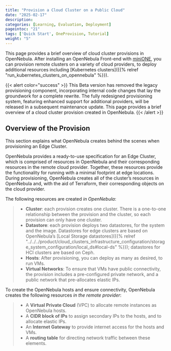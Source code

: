 ```yaml
---
title: "Provision a Cloud Cluster on a Public Cloud"
date: "2025-02-17"
description:
categories: [Learning, Evaluation, Deployment]
pageintoc: "21"
tags: ['Quick Start', OneProvision, Tutorial]
weight: "5"
---
```


<a id="first-edge-cluster"></a>

<!--# Provisioning an Edge Cluster -->

This page provides a brief overview of cloud cluster provisions in OpenNebula. After installing an OpenNebula Front-end with [miniONE](https://github.com/OpenNebula/minione), you can provision remote clusters on a variety of cloud providers, to deploy additional resources including [Kubernetes clusters]({{% relref "run_kubernetes_clusters_on_opennebula" %}}).

{{< alert color="success" >}}
This Beta version has removed the legacy provisioning component, incorporating internal code changes that lay the groundwork for a complete rewrite. The fully redesigned provisioning system, featuring enhanced support for additional providers, will be released in a subsequent maintenance update. This page provides a brief overview of a cloud cluster provision created in OpenNebula.
{{< /alert >}}

## Overview of the Provision

This section explains what OpenNebula creates behind the scenes when provisioning an Edge Cluster.

OpenNebula provides a ready-to-use specification for an Edge Cluster, which is comprised of resources in OpenNebula and their corresponding resources in the remote cloud provider. Together, these resources provide the functionality for running with a minimal footprint at edge locations. During provisioning, OpenNebula creates all of the cluster’s resources in OpenNebula and, with the aid of Terraform, their corresponding objects on the cloud provider.

The following resources are created *in OpenNebula*:

> * **Cluster**: each provision creates one cluster. There is a one-to-one relationship between the provision and the cluster, so each provision can only have one cluster.
> * **Datastore**: each provision deploys two datastores, for the system and the image. Datastores for edge clusters are based on OpenNebula’s [Local Storage datastores]({{% relref "../../../product/cloud_clusters_infrastructure_configuration/storage_system_configuration/local_ds#local-ds" %}}); datastores for HCI clusters are based on Ceph.
> * **Hosts**: After provisioning, you can deploy as many as desired, to run VMs.
> * **Virtual Networks**: To ensure that VMs have public connectivity, the provision includes a pre-configured private network, and a public network that pre-allocates elastic IPs.

To create the OpenNebula hosts and ensure connectivity, OpenNebula creates the following resources *in the remote provider*:

> * A **Virtual Private Cloud** (VPC) to allocate remote instances as OpenNebula hosts.
> * A **CIDR block of IPs** to assign secondary IPs to the hosts, and to allocate elastic IPs.
> * An **Internet Gateway** to provide internet access for the hosts and VMs.
> * A **routing table** for directing network traffic between these elements.

